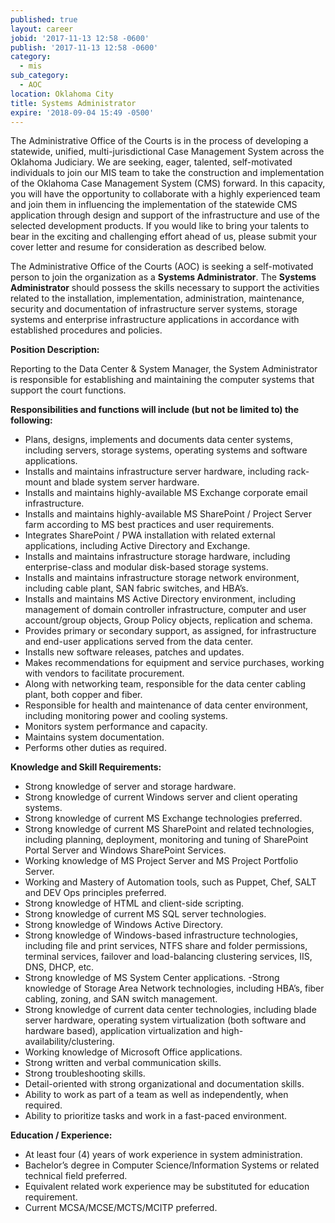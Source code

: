 ```yaml
---
published: true
layout: career
jobid: '2017-11-13 12:58 -0600'
publish: '2017-11-13 12:58 -0600'
category:
  - mis
sub_category:
  - AOC
location: Oklahoma City
title: Systems Administrator
expire: '2018-09-04 15:49 -0500'
---
```

The Administrative Office of the Courts is in the process of developing a statewide, unified, 
multi-jurisdictional Case Management System across the Oklahoma Judiciary.  We are seeking, eager, talented, self-motivated individuals to join our MIS team to take the construction and implementation of the Oklahoma Case Management System (CMS) forward.  In this capacity, you will have the opportunity to collaborate with a highly experienced team and join them in influencing the implementation of the statewide CMS application through design and support of the infrastructure and use of the selected development products.  If you would like to bring your talents to bear in the exciting and challenging effort ahead of us, please submit your cover letter and resume for consideration as described below.

The Administrative Office of the Courts (AOC) is seeking a self-motivated person to join the organization as a **Systems Administrator**.  The **Systems Administrator** should possess the skills necessary to support the activities related to the installation, implementation, administration, maintenance, security and documentation of infrastructure server systems, storage systems and enterprise infrastructure applications in accordance with established procedures and policies.

**Position Description:**

Reporting to the Data Center & System Manager, the System Administrator is responsible for establishing and maintaining the computer systems that support the court functions.  


**Responsibilities and functions will include (but not be limited to) the following:**

- Plans, designs, implements and documents data center systems, including servers, storage systems, operating systems and software applications.
- Installs and maintains infrastructure server hardware, including rack-mount and blade system server hardware.
- Installs and maintains highly-available MS Exchange corporate email infrastructure.
- Installs and maintains highly-available MS SharePoint / Project Server farm according to MS best practices and user requirements.
- Integrates SharePoint / PWA installation with related external applications, including Active Directory and Exchange.
- Installs and maintains infrastructure storage hardware, including enterprise-class and modular disk-based storage systems.
- Installs and maintains infrastructure storage network environment, including cable plant, SAN fabric switches, and HBA’s.
- Installs and maintains MS Active Directory environment, including management of domain controller infrastructure, computer and user account/group objects, Group Policy objects, replication and schema.
- Provides primary or secondary support, as assigned, for infrastructure and end-user applications served from the data center.
- Installs new software releases, patches and updates.
- Makes recommendations for equipment and service purchases, working with vendors to facilitate procurement.
- Along with networking team, responsible for the data center cabling plant, both copper and fiber.
- Responsible for health and maintenance of data center environment, including monitoring power and cooling systems.
- Monitors system performance and capacity.
- Maintains system documentation.
- Performs other duties as required.

**Knowledge and Skill Requirements:**

- Strong knowledge of server and storage hardware.
- Strong knowledge of current Windows server and client operating systems.
- Strong knowledge of current MS Exchange technologies preferred.
- Strong knowledge of current MS SharePoint and related technologies, including planning, deployment, monitoring and tuning of SharePoint Portal Server and Windows SharePoint Services.
- Working knowledge of MS Project Server and MS Project Portfolio Server.
- Working and Mastery of Automation tools, such as Puppet, Chef, SALT and DEV Ops principles preferred.
- Strong knowledge of HTML and client-side scripting.
- Strong knowledge of current MS SQL server technologies.
- Strong knowledge of Windows Active Directory.
- Strong knowledge of Windows-based infrastructure technologies, including file and print services, NTFS share and folder permissions, terminal services, failover and load-balancing clustering services, IIS, DNS, DHCP, etc.
- Strong knowledge of MS System Center applications.
-Strong knowledge of Storage Area Network technologies, including HBA’s, fiber cabling, zoning, and SAN switch management.
- Strong knowledge of current data center technologies, including blade server hardware, operating system virtualization (both software and hardware based), application virtualization and high-availability/clustering.
- Working knowledge of Microsoft Office applications.
- Strong written and verbal communication skills.
- Strong troubleshooting skills.
- Detail-oriented with strong organizational and documentation skills.
- Ability to work as part of a team as well as independently, when required.
- Ability to prioritize tasks and work in a fast-paced environment.


**Education / Experience:**  

- At least four (4) years of work experience in system administration.
- Bachelor’s degree in Computer Science/Information Systems or related technical field preferred.
- Equivalent related work experience may be substituted for education requirement.
- Current MCSA/MCSE/MCTS/MCITP preferred.
